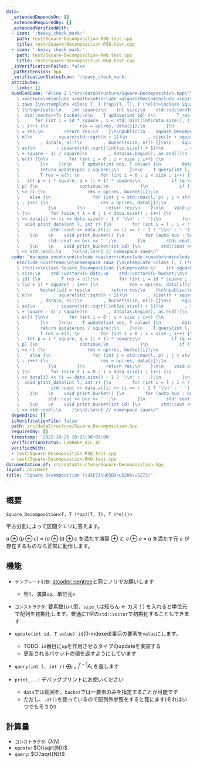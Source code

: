 ```yaml
---
data:
  _extendedDependsOn: []
  _extendedRequiredBy: []
  _extendedVerifiedWith:
  - icon: ':heavy_check_mark:'
    path: test/Square-Decomposition-RSQ.test.cpp
    title: test/Square-Decomposition-RSQ.test.cpp
  - icon: ':heavy_check_mark:'
    path: test/Square-Decomposition-RmQ.test.cpp
    title: test/Square-Decomposition-RmQ.test.cpp
  _isVerificationFailed: false
  _pathExtension: hpp
  _verificationStatusIcon: ':heavy_check_mark:'
  attributes:
    links: []
  bundledCode: "#line 2 \"src/dataStructure/Square-Decomposition.hpp\"\n\n#include\
    \ <vector>\n#include <cmath>\n#include <algorithm>\n#include <iostream>\n\nnamespace\
    \ zawa {\n\ntemplate <class T, T (*op)(T, T), T (*e)()>\nclass Square_Decomposition\
    \ {\n\nprivate:\n    int square;\n    int size;\n    std::vector<T> data;\n  \
    \  std::vector<T> bucket;\n\n    T update(int id) {\n        T res = e();\n  \
    \      for (int i = id * square ; i < std::min((int)data.size(), (id + 1) * square)\
    \ ; i++) {\n            res = op(res, data[i]);\n        }\n        bucket[id]\
    \ = res;\n        return res;\n    }\n\npublic:\n    Square_Decomposition(int\
    \ n)\n        : square(std::sqrt(n + 1))\n        , size((n + square - 1) / square)\n\
    \        , data(n, e())\n        , bucket(size, e()) {}\n\n    Square_Decomposition(std::vector<T>\
    \ as)\n        : square(std::sqrt((int)as.size() + 1))\n        , size(((int)as.size()\
    \ + square - 1) / square)\n        , data(as.begin(), as.end())\n        , bucket(size,\
    \ e()) {\n\n        for (int i = 0 ; i < size ; i++) {\n            update(i);\n\
    \        }\n    }\n\n    T update(int pos, T value) {\n        data[pos] = value;\n\
    \        return update(pos / square);\n    }\n\n    T query(int l, int r) {\n\
    \        T res = e(); \n        for (int i = 0 ; i < size ; i++) {\n         \
    \   int p = i * square, q = (i + 1) * square;\n            if (q <= l and r <=\
    \ p) {\n                continue;\n            }\n            if (l <= p and q\
    \ <= r) {\n                res = op(res, bucket[i]);\n            }\n        \
    \    else {\n                for (int j = std::max(l, p) ; j < std::min(r, q)\
    \ ; j++) {\n                    res = op(res, data[j]);\n                }\n \
    \           }\n        }\n        return res;\n    }\n\n    void print_data()\
    \ {\n        for (size_t i = 0 ; i < data.size() ; i++) {\n            std::cout\
    \ << data[i] << (i == data.size() - 1 ? '\\n' : ' ');\n        }\n    }\n\n  \
    \  void print_data(int l, int r) {\n        for (int i = l ; i < r ; i++) {\n\
    \            std::cout << data.at(i) << (i == r - 1 ? '\\n' : ' ');\n        }\n\
    \    }\n    \n    void print_bucket() {\n        for (auto buc : bucket) {\n \
    \           std::cout << buc << ' ';\n        }\n        std::cout << std::endl;\n\
    \    }\n    \n    void print_bucket(int id) {\n        std::cout << bucket.at(id)\
    \ << std::endl;\n    }\n\n};\n\n} // namespace zawa\n"
  code: "#pragma once\n\n#include <vector>\n#include <cmath>\n#include <algorithm>\n\
    #include <iostream>\n\nnamespace zawa {\n\ntemplate <class T, T (*op)(T, T), T\
    \ (*e)()>\nclass Square_Decomposition {\n\nprivate:\n    int square;\n    int\
    \ size;\n    std::vector<T> data;\n    std::vector<T> bucket;\n\n    T update(int\
    \ id) {\n        T res = e();\n        for (int i = id * square ; i < std::min((int)data.size(),\
    \ (id + 1) * square) ; i++) {\n            res = op(res, data[i]);\n        }\n\
    \        bucket[id] = res;\n        return res;\n    }\n\npublic:\n    Square_Decomposition(int\
    \ n)\n        : square(std::sqrt(n + 1))\n        , size((n + square - 1) / square)\n\
    \        , data(n, e())\n        , bucket(size, e()) {}\n\n    Square_Decomposition(std::vector<T>\
    \ as)\n        : square(std::sqrt((int)as.size() + 1))\n        , size(((int)as.size()\
    \ + square - 1) / square)\n        , data(as.begin(), as.end())\n        , bucket(size,\
    \ e()) {\n\n        for (int i = 0 ; i < size ; i++) {\n            update(i);\n\
    \        }\n    }\n\n    T update(int pos, T value) {\n        data[pos] = value;\n\
    \        return update(pos / square);\n    }\n\n    T query(int l, int r) {\n\
    \        T res = e(); \n        for (int i = 0 ; i < size ; i++) {\n         \
    \   int p = i * square, q = (i + 1) * square;\n            if (q <= l and r <=\
    \ p) {\n                continue;\n            }\n            if (l <= p and q\
    \ <= r) {\n                res = op(res, bucket[i]);\n            }\n        \
    \    else {\n                for (int j = std::max(l, p) ; j < std::min(r, q)\
    \ ; j++) {\n                    res = op(res, data[j]);\n                }\n \
    \           }\n        }\n        return res;\n    }\n\n    void print_data()\
    \ {\n        for (size_t i = 0 ; i < data.size() ; i++) {\n            std::cout\
    \ << data[i] << (i == data.size() - 1 ? '\\n' : ' ');\n        }\n    }\n\n  \
    \  void print_data(int l, int r) {\n        for (int i = l ; i < r ; i++) {\n\
    \            std::cout << data.at(i) << (i == r - 1 ? '\\n' : ' ');\n        }\n\
    \    }\n    \n    void print_bucket() {\n        for (auto buc : bucket) {\n \
    \           std::cout << buc << ' ';\n        }\n        std::cout << std::endl;\n\
    \    }\n    \n    void print_bucket(int id) {\n        std::cout << bucket.at(id)\
    \ << std::endl;\n    }\n\n};\n\n} // namespace zawa\n"
  dependsOn: []
  isVerificationFile: false
  path: src/dataStructure/Square-Decomposition.hpp
  requiredBy: []
  timestamp: '2022-10-26 10:25:30+09:00'
  verificationStatus: LIBRARY_ALL_AC
  verifiedWith:
  - test/Square-Decomposition-RSQ.test.cpp
  - test/Square-Decomposition-RmQ.test.cpp
documentation_of: src/dataStructure/Square-Decomposition.hpp
layout: document
title: "Square Decomposition (\u5E73\u65B9\u5206\u5272)"
---
```


## 概要
```
Square_Decomposition<T, T (*op)(T, T), T (*e)()>
```

平方分割によって区間クエリに答えます。

$a \oplus (b \oplus c)\ =\ (a \oplus b) \oplus c$ を満たす演算 $\oplus$ と $e \oplus a\ =\ a$ を満たす元 $e$ が存在するものなら正常に動作します。


## 機能

- `テンプレート引数`: [atcoder::segtree](https://atcoder.github.io/ac-library/document_ja/segtree.html)と同じノリでお願いします
	- 型`T`、演算`op`、単位元`e`

- `コンストラクタ`: 要素数(`int`型、`size_t`は知らん <- カス！) を入れると単位元で配列を初期化します。普通に`T`型の`std::vector`で初期化することもできます

- `update(int id, T value)`: `id`(0-indexed)番目の要素を`value`にします。
	- TODO: `id`番目に`op`を作用させるタイプのupdateを実装する
	- 更新されるバケットの値を返すようにしています

- `query(int l, int r)` $\displaystyle \bigoplus_{i = l}^{r - 1} A_i$ を返します

- `print_...`: デバッグプリントにお使いください
	- `data`では範囲を、`bucket`では一要素のみを指定することが可能です
	- ただし、`.at()`を使っているので配列外参照をすると死にます(それはいつでもそうか)


## 計算量

- `コンストラクタ`: $O(N)$
- `update`: $O(\sqrt{N})$
- `query`: $O(\sqrt{N})$
